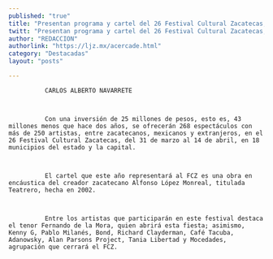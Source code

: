 ```yaml
---
published: "true"
title: "Presentan programa y cartel del 26 Festival Cultural Zacatecas; Café Tacuba, Kenny G y Pablo Milanés, entre los artistas participantes"
twitt: "Presentan programa y cartel del 26 Festival Cultural Zacatecas; Café Tacuba, Kenny G y Pablo Milanés, entre los artistas participantes"
author: "REDACCION"
authorlink: "https://ljz.mx/acercade.html"
category: "Destacadas"
layout: "posts"

---
```



  
    
      
        
          
            
              CARLOS ALBERTO NAVARRETE
            
            
            
              Con una inversión de 25 millones de pesos, esto es, 43 millones menos que hace dos años, se ofrecerán 268 espectáculos con más de 250 artistas, entre zacatecanos, mexicanos y extranjeros, en el 26 Festival Cultural Zacatecas, del 31 de marzo al 14 de abril, en 18 municipios del estado y la capital.
            
            
            
              El cartel que este año representará al FCZ es una obra en encáustica del creador zacatecano Alfonso López Monreal, titulada Teatrero, hecha en 2002.
            
            
            
              Entre los artistas que participarán en este festival destaca el tenor Fernando de la Mora, quien abrirá esta fiesta; asimismo, Kenny G, Pablo Milanés, Bond, Richard Clayderman, Café Tacuba, Adanowsky, Alan Parsons Project, Tania Libertad y Mocedades, agrupación que cerrará el FCZ.
            
          
        
      
    
  

